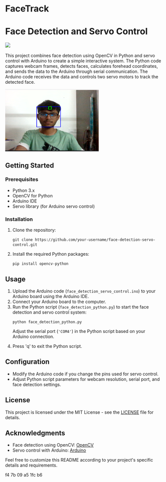 # FaceTrack
<!DOCTYPE html>
<html lang="en">

<head>
    <meta charset="UTF-8">
    <meta name="viewport" content="width=device-width, initial-scale=1.0">
    <h1>Face Detection and Servo Control</h1>
</head>

<body>
        <img src="/Images/ezgif-5-33003841ff.gif" >
    <p>This project combines face detection using OpenCV in Python and servo control with Arduino to create a simple
        interactive system. The Python code captures webcam frames, detects faces, calculates forehead coordinates, and
        sends the data to the Arduino through serial communication. The Arduino code receives the data and controls two
        servo motors to track the detected face.</p>
         <img src="/Images/image_2023-11-30_231031386.png" alt="Face Detection" width="300" height="200">
    <h2>Getting Started</h2>
    <h3>Prerequisites</h3>
    <ul>
        <li>Python 3.x</li>
        <li>OpenCV for Python</li>
        <li>Arduino IDE</li>
        <li>Servo library (for Arduino servo control)</li>
    </ul>
    <h3>Installation</h3>
    <ol>
        <li>Clone the repository:</li>
        <pre><code>git clone https://github.com/your-username/face-detection-servo-control.git</code></pre>
        <li>Install the required Python packages:</li>
        <pre><code>pip install opencv-python </code></pre>
    </ol>
    <h2>Usage</h2>
    <ol>
        <li>Upload the Arduino code (<code>face_detection_servo_control.ino</code>) to your Arduino board using the
            Arduino IDE.</li>
        <li>Connect your Arduino board to the computer.</li>
        <li>Run the Python script (<code>face_detection_python.py</code>) to start the face detection and servo
            control system:</li>
        <pre><code>python face_detection_python.py</code></pre>
        <p>Adjust the serial port (<code>'COM4'</code>) in the Python script based on your Arduino connection.</p>
        <li>Press 'q' to exit the Python script.</li>
    </ol>
    <h2>Configuration</h2>
    <ul>
        <li>Modify the Arduino code if you change the pins used for servo control.</li>
        <li>Adjust Python script parameters for webcam resolution, serial port, and face detection settings.</li>
    </ul>
    <h2>License</h2>
    <p>This project is licensed under the MIT License - see the <a href="LICENSE">LICENSE</a> file for details.</p>
    <h2>Acknowledgments</h2>
    <ul>
        <li>Face detection using OpenCV: <a href="https://opencv.org/">OpenCV</a></li>
        <li>Servo control with Arduino: <a href="https://www.arduino.cc/">Arduino</a></li>
    </ul>
    <p>Feel free to customize this README according to your project's specific details and requirements.</p>

</body>

</html>


f4 7b 09 a5 1fc b6
